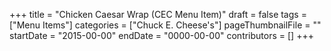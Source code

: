+++
title = "Chicken Caesar Wrap (CEC Menu Item)"
draft = false
tags = ["Menu Items"]
categories = ["Chuck E. Cheese's"]
pageThumbnailFile = ""
startDate = "2015-00-00"
endDate = "0000-00-00"
contributors = []
+++
